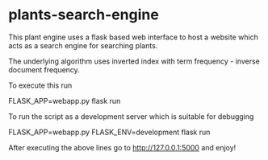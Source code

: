 # plants-search-engine

This plant engine uses a flask based web interface to host a website which acts as a search engine for searching plants.

The underlying algorithm uses inverted index with term frequency - inverse document frequency.

To execute this run

FLASK_APP=webapp.py flask run

To run the script as a development server which is suitable for debugging

FLASK_APP=webapp.py FLASK_ENV=development flask run

After executing the above lines go to http://127.0.0.1:5000 and enjoy!
